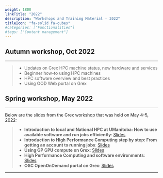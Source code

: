 ```yaml
---
weight: 1800
linkTitle: "2022"
description: "Workshops and Training Material - 2022"
titleIcon: "fa-solid fa-cubes"
#categories: ["Functionalities"]
#tags: ["Content management"]
---
```


## Autumn workshop, Oct 2022
---

> - Updates on Grex HPC machine status, new hardware and services
> - Beginner how-to using HPC machines
> - HPC software overview and best practices
> - Using OOD Web portal on Grex

## Spring workshop, May 2022
---

Below are the slides from the Grex workshop that was held on May 4-5, 2022:

> - **Introduction to local and National HPC at UManitoba: How to use available software and run jobs efficiently**: [Slides](workshops/spring2022/Intro-Program-Spring2022.pdf)
> - **Introduction to High Performance Computing step by step: From getting an account to running jobs**: [Slides](workshops/spring2022/HPC-Step-by-Step-Grex-Spring2022.pdf)
> - **Using GP GPU compute on Grex**: [Slides](workshops/spring2022/Using-GPU-Nodes-Grex-Spring2022.pdf)
> - **High Performance Computing and software environments**: [Slides](workshops/spring2022/HPC-Soft-Env-Grex-Spring2022.pdf)
> - **OSC OpenOnDemand portal on Grex**: [Slides](workshops/spring2022/OpenOndemand-Grex-Spring2022.pdf)

---

<!-- {{< treeview display="tree" />}} -->

<!-- Changes and update:
* 
*
*
-->
